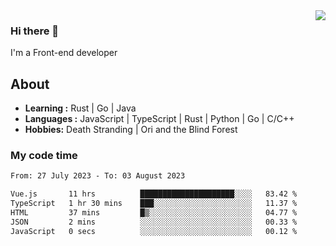 <img align='right' src="https://github-readme-stats.vercel.app/api?username=strugglebak&show_icons=true">

### Hi there 👋

I'm a Front-end developer

## About

-  **Learning :** Rust | Go | Java
-  **Languages :** JavaScript | TypeScript | Rust | Python | Go | C/C++
-  **Hobbies:** Death Stranding | Ori and the Blind Forest

### My code time

<!--START_SECTION:waka-->

```txt
From: 27 July 2023 - To: 03 August 2023

Vue.js       11 hrs          █████████████████████░░░░   83.42 %
TypeScript   1 hr 30 mins    ███░░░░░░░░░░░░░░░░░░░░░░   11.37 %
HTML         37 mins         █▒░░░░░░░░░░░░░░░░░░░░░░░   04.77 %
JSON         2 mins          ░░░░░░░░░░░░░░░░░░░░░░░░░   00.33 %
JavaScript   0 secs          ░░░░░░░░░░░░░░░░░░░░░░░░░   00.12 %
```

<!--END_SECTION:waka-->
